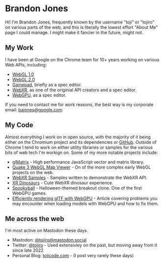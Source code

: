 # Brandon Jones
Hi! I'm Brandon Jones, frequently known by the username "toji" or "tojiro" on various parts of the web, and this is literally the lowest effort "About Me" page I could manage. I might make it fancier in the future, might not.

## My Work
I have been at Google on the Chrome team for 10+ years working on various Web APIs, including:

 - [WebGL 1.0](https://registry.khronos.org/webgl/specs/latest/1.0/)
 - [WebGL 2.0](https://registry.khronos.org/webgl/specs/latest/2.0/)
 - [Gamepad](https://w3c.github.io/gamepad/), briefly as a spec editor.
 - [WebXR](https://immersive-web.github.io/webxr/), as one of the originial API creators and a spec editor.
 - [WebGPU](https://gpuweb.github.io/gpuweb/), as a spec editor.

If you need to contact me for work reasons, the best way is my corporate email: bajones@google.com

## My Code
Almost everything I work on in open source, with the majority of it being either on the Chromium project and its dependencies or [GitHub](https://github.com/toji). Outside of Chrome I tend to work on either utility libraries or samples for the various bits of web tech I'm workign on. Some of my more notable projects include:

 - [glMatrix](https://glmatrix.net/) - High performance JavaScript vector and matrix library.
 - [Quake 3 WebGL Map Viewer](https://media.tojicode.com/q3bsp/) - On of the more complex early WebGL projects on the web.
 - [WebXR Samples](https://immersive-web.github.io/webxr-samples/) - Samples written to demonstrate the WebXR API.
 - [XR Dinosaurs](https://www.xrdinosaurs.com/) - Cute WebXR dinosaur experience.
 - [Spookyball](https://spookyball.com/) - Halloween-themed breakout clone. One of the first WebGPU games.
 - [Efficiently rendering glTF with WebGPU](https://toji.github.io/webgpu-gltf-case-study/) - Article covering problems you may encounter when loading models with WebGPU and how to fix them.

## Me across the web
I'm most active on Mastodon these days.

 - Mastodon: [@tojiro@mastodon.social](https://mastodon.social/@tojiro)
 - Twitter: [@tojiro](https://twitter.com/Tojiro) - Used extensivley on the past, but moving away from it since late 2022
 - Personal Blog: [tojicode.com](https://tojicode.com) - (I post very rarely these days)